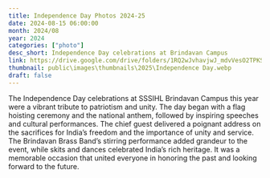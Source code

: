 ```yaml
---
title: Independence Day Photos 2024-25
date: 2024-08-15 06:00:00
month: 2024/08
year: 2024
categories: ["photo"]
desc_short: Independence Day celebrations at Brindavan Campus 
link: https://drive.google.com/drive/folders/1RQ2wJvhavjwJ_mdvVesO2TPKSAQ-WV-a?usp=drive_link
thumbnail: public\images\thumbnails\2025\Independence Day.webp
draft: false
---
```


 The Independence Day celebrations at SSSIHL Brindavan Campus this year were a vibrant tribute to patriotism and unity. The day began with a flag hoisting ceremony and the national anthem, followed by inspiring speeches and cultural performances. The chief guest delivered a poignant address on the sacrifices for India’s freedom and the importance of unity and service. The Brindavan Brass Band’s stirring performance added grandeur to the event, while skits and dances celebrated India’s rich heritage. It was a memorable occasion that united everyone in honoring the past and looking forward to the future.